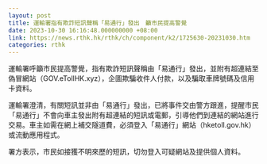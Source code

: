 ```yaml
---
layout: post
title: 運輸署指有欺詐短訊聲稱「易通行」發出　籲市民提高警覺
date: 2023-10-30 16:16:48.000000000 +08:00
link: https://news.rthk.hk/rthk/ch/component/k2/1725630-20231030.htm
categories: rthk
---
```


運輸署呼籲市民提高警覺，指有欺詐短訊聲稱由「易通行」發出，並附有超連結至偽冒網站（GOV.eTollHK.xyz），企圖欺騙收件人付款，以及騙取車牌號碼及信用卡資料。

運輸署澄清，有關短訊並非由「易通行」發出，已將事件交由警方跟進，提醒市民「易通行」不會向車主發出附有超連結的短訊或電郵，引導他們到連結的網站進行交易。車主如需在網上補交隧道費，必須登入「易通行」網站（hketoll.gov.hk）或流動應用程式。

署方表示，市民如接獲不明來歷的短訊，切勿登入可疑網站及提供個人資料。
